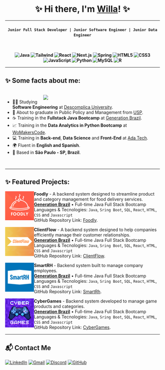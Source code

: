 <!-- [![Typing SVG](https://readme-typing-svg.herokuapp.com/?color=00FFFF&size=35&center=true&vCenter=true&width=1000&lines=Hello,+my+name+is+Willa+Evangelista;I'm+23+years+old;I'm+from+Brazil;I'm+a+full-stack+developer;Be+Welcome!+:%29)](https://git.io/typing-svg) -->
<div align=center>
 
# ✨ Hi there, I'm <a href="https://www.linkedin.com/in/willaevangelista/">Willa</a>! ✨

</div>


***********

<div align=center>
<b>

 #### `Junior Full Stack Developer | Junior Software Engineer | Junior Data Engineer`
<br>

![Java](https://img.shields.io/badge/java-%23ED8B00.svg?style=for-the-badge&logo=openjdk&logoColor=white)
![Tailwind](https://img.shields.io/badge/tailwindcss-%2338B2AC.svg?style=for-the-badge&logo=tailwind-css&logoColor=white)
![React](https://img.shields.io/badge/React-20232A?style=for-the-badge&logo=react&logoColor=61DAFB)
![Next.js](https://img.shields.io/badge/Next.js-FF4081?style=for-the-badge&logo=nextdotjs&logoColor=white)
![Spring](https://img.shields.io/badge/spring-%236DB33F.svg?style=for-the-badge&logo=spring&logoColor=white)
![HTML5](https://img.shields.io/badge/HTML5-E34F26?style=for-the-badge&logo=html5&logoColor=white)
![CSS3](https://img.shields.io/badge/CSS3-2196F3?style=for-the-badge&logo=css3&logoColor=white)
![JavaScript](https://img.shields.io/badge/JavaScript-F7DF1E?style=for-the-badge&logo=javascript&logoColor=black)
![Python](https://img.shields.io/badge/python-9c27b0?style=for-the-badge&logo=python&logoColor=ffdd54)
![MySQL](https://img.shields.io/badge/MySQL-00000F?style=for-the-badge&logo=mysql&logoColor=white)
![R](https://img.shields.io/badge/R-276DC3?style=for-the-badge&logo=r&logoColor=white)

</b>
</div>

***********
## ✨ Some facts about me:
<br>
<img align="right" width="380" src="https://i.pinimg.com/originals/19/b2/8c/19b28c8372aaec65623f7ee7332e74be.gif"/>

- 👩‍💻 Studying **Software Engineering** at [Descomplica University](https://descomplica.com.br/faculdade/b/).
- 💼 About to graduate in Public Policy and Management from [USP](https://www5.usp.br/).
- ☕ Training in the **Fullstack Java Bootcamp** at [Generation Brazil](https://brazil.generation.org/programas/new-pessoa-desenvolvedora-fullstack-java/).
- 📈 Training in the **Data Analytics in Python Bootcamp** at [WoMakersCode](https://womakerscode.org/data-analytics/?gad_source=1&gclid=Cj0KCQiAwtu9BhC8ARIsAI9JHakroq0qHa-qrc-GNOQJfN2idiT-neTvY25jyUb7rMh5L1Dv0zcZPa0aAsUXEALw_wcB).
- 💻 Training in **Back-end**, **Data Science** and **Front-End** at [Ada Tech](https://ada.tech/oportunidades/santander-tech-mais).
- 🌍 Fluent in **English and Spanish**.
- 📍 Based in **São Paulo - SP, Brazil**.
<br>

***********

## ✨ Featured Projects: 

[<img align="left" height="94px" width="94px" alt="Warpnet" src="https://github.com/Projeto-ClientFlow/Foodly/blob/f7d711a845149d0ce103825f9cf145bb2ef35bc4/src/main/resources/img/Logo_Foodly.png"/>](https://github.com/willaevangelista/)

**Foodly** - A backend system designed to streamline product and category management for food delivery services. \
[**Generation Brazil**](https://brazil.generation.org/) • Full-time Java Full Stack Bootcamp \
Languages & Tecnologies: `Java`, `Sring Boot`, `SQL`, `React`, `HTML`, `CSS` and `Javascript`\
GitHub Repository Link: [Foodly](https://github.com/Projeto-ClientFlow/Foodly).
<br/>

[<img align="left" height="94px" width="94px" alt="Warpnet" src="https://github.com/Projeto-ClientFlow/ClientFlow/blob/e5c32f0c1f59e32ed8b6e6a6cf35ec036d4a60a6/src/img/Logo%20ClientFlow.png"/>](https://github.com/willaevangelista/)

**ClientFlow** - A backend system designed to help companies efficiently manage their customer relationships. \
[**Generation Brazil**](https://brazil.generation.org/) • Full-time Java Full Stack Bootcamp \
Languages & Tecnologies: `Java`, `Sring Boot`, `SQL`, `React`, `HTML`, `CSS` and `Javascript`\
GitHub Repository Link: [ClientFlow](https://github.com/Projeto-ClientFlow/ClientFlow).
<br/>

[<img align="left" height="94px" width="94px" alt="Warpnet" src="https://github.com/willaevangelista/smart-rh_java/blob/8ef962e852ca84ed22348cbd1dc96900bd217879/src/main/resources/img/SmartRH_logo.png"/>](https://github.com/willaevangelista/)

**SmartRH** - Backend system built to manage company employees. \
[**Generation Brazil**](https://brazil.generation.org/) • Full-time Java Full Stack Bootcamp \
Languages & Tecnologies: `Java`, `Sring Boot`, `SQL`, `React`, `HTML`, `CSS` and `Javascript`\
GitHub Repository Link: [SmartRh](https://github.com/willaevangelista/smart-rh_java/).
<br/>

[<img align="left" height="94px" width="94px" alt="Warpnet" src="https://github.com/willaevangelista/cyber-games_java/blob/2129224cba0d3669443851d77cd08798e66367aa/src/img/CyberGames_logo.png"/>](https://github.com/willaevangelista/)

**CyberGames** - Backend system developed to manage game products and categories. \
[**Generation Brazil**](https://brazil.generation.org/) • Full-time Java Full Stack Bootcamp \
Languages & Tecnologies: `Java`, `Sring Boot`, `SQL`, `React`, `HTML`, `CSS` and `Javascript`\
GitHub Repository Link: [CyberGames](https://github.com/willaevangelista/cyber-games_java).
<br/>

***********

## 📬 Contact Me
[![LinkedIn](https://img.shields.io/badge/LinkedIn-0077B5?style=for-the-badge&logo=linkedin&logoColor=white)](https://www.linkedin.com/in/willaevangelista/) 
[![Gmail](https://img.shields.io/badge/Gmail-333333?style=for-the-badge&logo=gmail&logoColor=red)](mailto:willaevangelista.pro@gmail.com) 
[![Discord](https://img.shields.io/badge/Discord-7289DA?style=for-the-badge&logo=discord&logoColor=white)](https://discord.com/channels/@wiwitty/) 
[![GitHub](https://img.shields.io/badge/GitHub-100000?style=for-the-badge&logo=github&logoColor=white)](https://github.com/willaevangelista)
